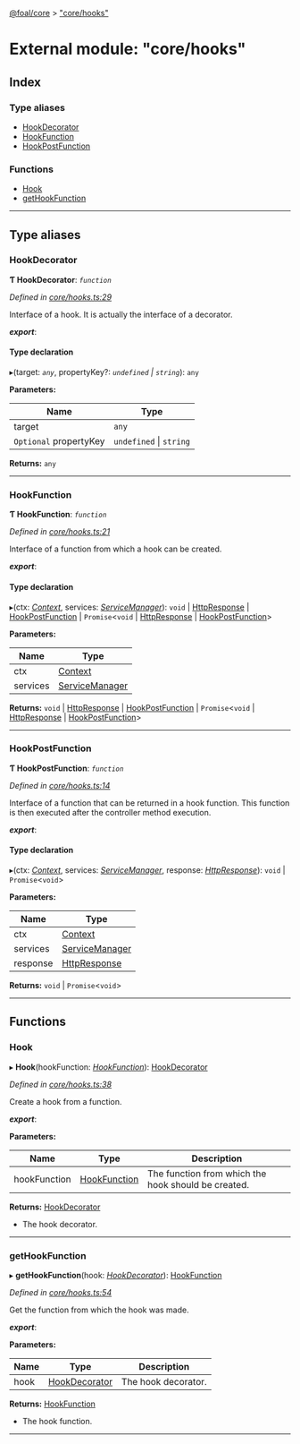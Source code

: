 [@foal/core](../README.md) > ["core/hooks"](../modules/_core_hooks_.md)

# External module: "core/hooks"

## Index

### Type aliases

* [HookDecorator](_core_hooks_.md#hookdecorator)
* [HookFunction](_core_hooks_.md#hookfunction)
* [HookPostFunction](_core_hooks_.md#hookpostfunction)

### Functions

* [Hook](_core_hooks_.md#hook)
* [getHookFunction](_core_hooks_.md#gethookfunction)

---

## Type aliases

<a id="hookdecorator"></a>

###  HookDecorator

**Ƭ HookDecorator**: *`function`*

*Defined in [core/hooks.ts:29](https://github.com/FoalTS/foal/blob/cf326d07/packages/core/src/core/hooks.ts#L29)*

Interface of a hook. It is actually the interface of a decorator.

*__export__*: 

#### Type declaration
▸(target: *`any`*, propertyKey?: *`undefined` \| `string`*): `any`

**Parameters:**

| Name | Type |
| ------ | ------ |
| target | `any` |
| `Optional` propertyKey | `undefined` \| `string` |

**Returns:** `any`

___
<a id="hookfunction"></a>

###  HookFunction

**Ƭ HookFunction**: *`function`*

*Defined in [core/hooks.ts:21](https://github.com/FoalTS/foal/blob/cf326d07/packages/core/src/core/hooks.ts#L21)*

Interface of a function from which a hook can be created.

*__export__*: 

#### Type declaration
▸(ctx: *[Context](../classes/_core_http_contexts_.context.md)*, services: *[ServiceManager](../classes/_core_service_manager_.servicemanager.md)*): `void` \| [HttpResponse](../classes/_core_http_http_responses_.httpresponse.md) \| [HookPostFunction](_core_hooks_.md#hookpostfunction) \| `Promise`<`void` \| [HttpResponse](../classes/_core_http_http_responses_.httpresponse.md) \| [HookPostFunction](_core_hooks_.md#hookpostfunction)>

**Parameters:**

| Name | Type |
| ------ | ------ |
| ctx | [Context](../classes/_core_http_contexts_.context.md) |
| services | [ServiceManager](../classes/_core_service_manager_.servicemanager.md) |

**Returns:** `void` \| [HttpResponse](../classes/_core_http_http_responses_.httpresponse.md) \| [HookPostFunction](_core_hooks_.md#hookpostfunction) \| `Promise`<`void` \| [HttpResponse](../classes/_core_http_http_responses_.httpresponse.md) \| [HookPostFunction](_core_hooks_.md#hookpostfunction)>

___
<a id="hookpostfunction"></a>

###  HookPostFunction

**Ƭ HookPostFunction**: *`function`*

*Defined in [core/hooks.ts:14](https://github.com/FoalTS/foal/blob/cf326d07/packages/core/src/core/hooks.ts#L14)*

Interface of a function that can be returned in a hook function. This function is then executed after the controller method execution.

*__export__*: 

#### Type declaration
▸(ctx: *[Context](../classes/_core_http_contexts_.context.md)*, services: *[ServiceManager](../classes/_core_service_manager_.servicemanager.md)*, response: *[HttpResponse](../classes/_core_http_http_responses_.httpresponse.md)*): `void` \| `Promise`<`void`>

**Parameters:**

| Name | Type |
| ------ | ------ |
| ctx | [Context](../classes/_core_http_contexts_.context.md) |
| services | [ServiceManager](../classes/_core_service_manager_.servicemanager.md) |
| response | [HttpResponse](../classes/_core_http_http_responses_.httpresponse.md) |

**Returns:** `void` \| `Promise`<`void`>

___

## Functions

<a id="hook"></a>

###  Hook

▸ **Hook**(hookFunction: *[HookFunction](_core_hooks_.md#hookfunction)*): [HookDecorator](_core_hooks_.md#hookdecorator)

*Defined in [core/hooks.ts:38](https://github.com/FoalTS/foal/blob/cf326d07/packages/core/src/core/hooks.ts#L38)*

Create a hook from a function.

*__export__*: 

**Parameters:**

| Name | Type | Description |
| ------ | ------ | ------ |
| hookFunction | [HookFunction](_core_hooks_.md#hookfunction) |  The function from which the hook should be created. |

**Returns:** [HookDecorator](_core_hooks_.md#hookdecorator)
- The hook decorator.

___
<a id="gethookfunction"></a>

###  getHookFunction

▸ **getHookFunction**(hook: *[HookDecorator](_core_hooks_.md#hookdecorator)*): [HookFunction](_core_hooks_.md#hookfunction)

*Defined in [core/hooks.ts:54](https://github.com/FoalTS/foal/blob/cf326d07/packages/core/src/core/hooks.ts#L54)*

Get the function from which the hook was made.

*__export__*: 

**Parameters:**

| Name | Type | Description |
| ------ | ------ | ------ |
| hook | [HookDecorator](_core_hooks_.md#hookdecorator) |  The hook decorator. |

**Returns:** [HookFunction](_core_hooks_.md#hookfunction)
- The hook function.

___


